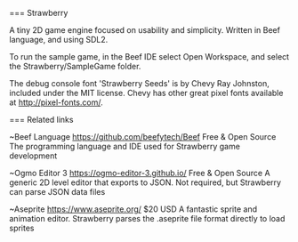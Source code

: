 === Strawberry

A tiny 2D game engine focused on usability and simplicity. Written in Beef language, and using SDL2. 

To run the sample game, in the Beef IDE select Open Workspace, and select the Strawberry/SampleGame folder.

The debug console font 'Strawberry Seeds' is by Chevy Ray Johnston, included under the MIT license. Chevy has other great pixel fonts available at http://pixel-fonts.com/.

=== Related links

~Beef Language
  https://github.com/beefytech/Beef
  Free & Open Source
  The programming language and IDE used for Strawberry game development

~Ogmo Editor 3 
  https://ogmo-editor-3.github.io/
  Free & Open Source
  A generic 2D level editor that exports to JSON. Not required, but Strawberry can parse JSON data files

~Aseprite 
  https://www.aseprite.org/
  $20 USD 
  A fantastic sprite and animation editor. Strawberry parses the .aseprite file format directly to load sprites
